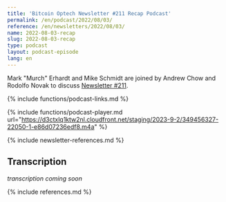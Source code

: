 ```yaml
---
title: 'Bitcoin Optech Newsletter #211 Recap Podcast'
permalink: /en/podcast/2022/08/03/
reference: /en/newsletters/2022/08/03/
name: 2022-08-03-recap
slug: 2022-08-03-recap
type: podcast
layout: podcast-episode
lang: en
---
```

Mark "Murch" Erhardt and Mike Schmidt are joined by Andrew Chow and Rodolfo Novak to discuss [Newsletter #211]({{page.reference}}).

{% include functions/podcast-links.md %}

{% include functions/podcast-player.md url="https://d3ctxlq1ktw2nl.cloudfront.net/staging/2023-9-2/349456327-22050-1-e86d07236edf8.m4a" %}

{% include newsletter-references.md %}

## Transcription

_transcription coming soon_

{% include references.md %}
